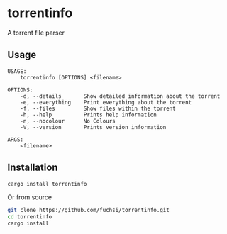 torrentinfo
===========

A torrent file parser

## Usage

```
USAGE:
    torrentinfo [OPTIONS] <filename>

OPTIONS:
    -d, --details       Show detailed information about the torrent
    -e, --everything    Print everything about the torrent
    -f, --files         Show files within the torrent
    -h, --help          Prints help information
    -n, --nocolour      No Colours
    -V, --version       Prints version information

ARGS:
    <filename>
```

## Installation

```bash
cargo install torrentinfo
```

Or from source

```bash
git clone https://github.com/fuchsi/torrentinfo.git
cd torrentinfo
cargo install
```